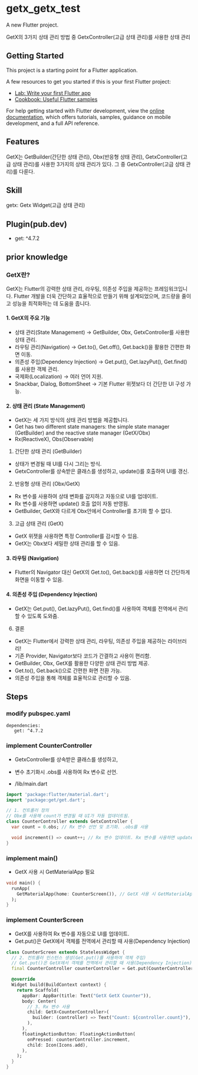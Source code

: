 # getx_getx_test

A new Flutter project.

GetX의 3가지 상태 관리 방법 중 GetxController(고급 상태 관리)를 사용한 상태 관리

## Getting Started

This project is a starting point for a Flutter application.

A few resources to get you started if this is your first Flutter project:

- [Lab: Write your first Flutter app](https://docs.flutter.dev/get-started/codelab)
- [Cookbook: Useful Flutter samples](https://docs.flutter.dev/cookbook)

For help getting started with Flutter development, view the
[online documentation](https://docs.flutter.dev/), which offers tutorials,
samples, guidance on mobile development, and a full API reference.


## Features

GetX는 GetBuilder(간단한 상태 관리), Obx(반응형 상태 관리), GetxController(고급 상태 관리)를 사용한 3가지의 상태 관리가 있다.
그 중 GetxController(고급 상태 관리)를 다룬다.

## Skill

getx: Getx Widget(고급 상태 관리)

## Plugin(pub.dev)

-  get: ^4.7.2

## prior knowledge

### GetX란?

GetX는 Flutter의 강력한 상태 관리, 라우팅, 의존성 주입을 제공하는 프레임워크입니다.
Flutter 개발을 더욱 간단하고 효율적으로 만들기 위해 설계되었으며, 코드량을 줄이고 성능을 최적화하는 데 도움을 줍니다.

#### 1. GetX의 주요 기능

- 상태 관리(State Management) → GetBuilder, Obx, GetxController를 사용한 상태 관리.
- 라우팅 관리(Navigation) → Get.to(), Get.off(), Get.back()을 활용한 간편한 화면 이동.
- 의존성 주입(Dependency Injection) → Get.put(), Get.lazyPut(), Get.find()를 사용한 객체 관리.
- 국제화(Localization) → 여러 언어 지원.
- Snackbar, Dialog, BottomSheet → 기본 Flutter 위젯보다 더 간단한 UI 구성 가능.

#### 2. 상태 관리 (State Management)

- GetX는 세 가지 방식의 상태 관리 방법을 제공합니다.
- Get has two different state managers: the simple state manager (GetBuilder) and the reactive state manager (GetX/Obx)
- Rx(ReactiveX), Obs(Observable)

1) 간단한 상태 관리 (GetBuilder)
- 상태가 변경될 때 UI를 다시 그리는 방식.
- GetxController를 상속받은 클래스를 생성하고, update()를 호출하여 UI를 갱신.
2) 반응형 상태 관리 (Obx/GetX)
- Rx 변수를 사용하여 상태 변화를 감지하고 자동으로 UI를 업데이트.
- Rx 변수를 사용하면 update() 호출 없이 자동 반영됨.
- GetBuilder, GetX와 다르게 Obx안에서 Controller를 초기화 할 수 없다.
3) 고급 상태 관리 (GetX)
- GetX 위젯을 사용하면 특정 Controller를 감시할 수 있음.
- GetX는 Obx보다 세밀한 상태 관리를 할 수 있음.

#### 3. 라우팅 (Navigation)

- Flutter의 Navigator 대신 GetX의 Get.to(), Get.back()를 사용하면 더 간단하게 화면을 이동할 수 있음.

#### 4. 의존성 주입 (Dependency Injection)

- GetX는  Get.put(), Get.lazyPut(), Get.find()를 사용하여 객체를 전역에서 관리할 수 있도록 도와줌.

6. 결론
- GetX는 Flutter에서 강력한 상태 관리, 라우팅, 의존성 주입을 제공하는 라이브러리!
- 기존 Provider, Navigator보다 코드가 간결하고 사용이 편리함.
- GetBuilder, Obx, GetX를 활용한 다양한 상태 관리 방법 제공.
- Get.to(), Get.back()으로 간편한 화면 전환 가능.
- 의존성 주입을 통해 객체를 효율적으로 관리할 수 있음.


## Steps

### modify pubspec.yaml
```
dependencies:
   get: ^4.7.2
```

### implement CounterController

- GetxController를 상속받은 클래스를 생성하고,
- 변수 초기화시 .obs를 사용하여 Rx 변수로 선언.

- /lib/main.dart
```dart
import 'package:flutter/material.dart';
import 'package:get/get.dart';

// 1. 컨트롤러 정의
// Obx를 사용해 count가 변경될 때 UI가 자동 업데이트됨.
class CounterController extends GetxController {
  var count = 0.obs; // Rx 변수 선언 및 초기화. .obs를 사용

  void increment() => count++; // Rx 변수 업데이트. Rx 변수를 사용하면 update() 호출 없이 자동 반영됨.
}
```

### implement main()

- GetX 사용 시 GetMaterialApp 필요

```dart
void main() {
  runApp(
    GetMaterialApp(home: CounterScreen()), // GetX 사용 시 GetMaterialApp 필요
  );
}
```

### implement CounterScreen

- GetX<CounterController>를 사용하여 Rx 변수를 자동으로 UI를 업데이트.
- Get.put()은 GetX에서 객체를 전역에서 관리할 때 사용(Dependency Injection)

```dart
class CounterScreen extends StatelessWidget {
  // 2. 컨트롤러 인스턴스 생성(Get.put()를 사용하여 객체 주입)
  // Get.put()은 GetX에서 객체를 전역에서 관리할 때 사용(Dependency Injection)
  final CounterController counterController = Get.put(CounterController());

  @override
  Widget build(BuildContext context) {
    return Scaffold(
      appBar: AppBar(title: Text("GetX GetX Counter")),
      body: Center(
        // 3. Rx 변수 사용
        child: GetX<CounterController>(
          builder: (controller) => Text("Count: ${controller.count}"),
        ),
      ),
      floatingActionButton: FloatingActionButton(
        onPressed: counterController.increment,
        child: Icon(Icons.add),
      ),
    );
  }
}
```



